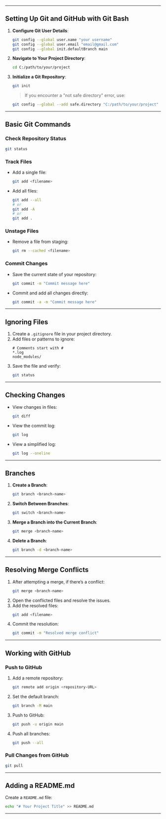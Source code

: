 
---

## **Setting Up Git and GitHub with Git Bash**

1. **Configure Git User Details**:
   ```bash
   git config --global user.name "your username"
   git config --global user.email "email@gmail.com"
   git config --global init.defaultBranch main
   ```

2. **Navigate to Your Project Directory**:
   ```bash
   cd C:/path/to/your/project
   ```

3. **Initialize a Git Repository**:
   ```bash
   git init
   ```

   > If you encounter a "not safe directory" error, use:
   ```bash
   git config --global --add safe.directory "C:/path/to/your/project"
   ```

---

## **Basic Git Commands**

### **Check Repository Status**
```bash
git status
```

### **Track Files**
- Add a single file:
  ```bash
  git add <filename>
  ```
- Add all files:
  ```bash
  git add --all
  # or
  git add -A
  # or
  git add .
  ```

### **Unstage Files**
- Remove a file from staging:
  ```bash
  git rm --cached <filename>
  ```

### **Commit Changes**
- Save the current state of your repository:
  ```bash
  git commit -m "Commit message here"
  ```
- Commit and add all changes directly:
  ```bash
  git commit -a -m "Commit message here"
  ```

---

## **Ignoring Files**

1. Create a `.gitignore` file in your project directory.
2. Add files or patterns to ignore:
   ```
   # Comments start with #
   *.log
   node_modules/
   ```
3. Save the file and verify:
   ```bash
   git status
   ```

---

## **Checking Changes**

- View changes in files:
  ```bash
  git diff
  ```

- View the commit log:
  ```bash
  git log
  ```
- View a simplified log:
  ```bash
  git log --oneline
  ```

---

## **Branches**

1. **Create a Branch**:
   ```bash
   git branch <branch-name>
   ```
2. **Switch Between Branches**:
   ```bash
   git switch <branch-name>
   ```
3. **Merge a Branch into the Current Branch**:
   ```bash
   git merge <branch-name>
   ```
4. **Delete a Branch**:
   ```bash
   git branch -d <branch-name>
   ```

---

## **Resolving Merge Conflicts**

1. After attempting a merge, if there’s a conflict:
   ```bash
   git merge <branch-name>
   ```
2. Open the conflicted files and resolve the issues.
3. Add the resolved files:
   ```bash
   git add <filename>
   ```
4. Commit the resolution:
   ```bash
   git commit -m "Resolved merge conflict"
   ```

---

## **Working with GitHub**

### **Push to GitHub**
1. Add a remote repository:
   ```bash
   git remote add origin <repository-URL>
   ```
2. Set the default branch:
   ```bash
   git branch -M main
   ```
3. Push to GitHub:
   ```bash
   git push -u origin main
   ```
4. Push all branches:
   ```bash
   git push --all
   ```

### **Pull Changes from GitHub**
```bash
git pull
```

---

## **Adding a README.md**
Create a `README.md` file:
```bash
echo "# Your Project Title" >> README.md
```

---
